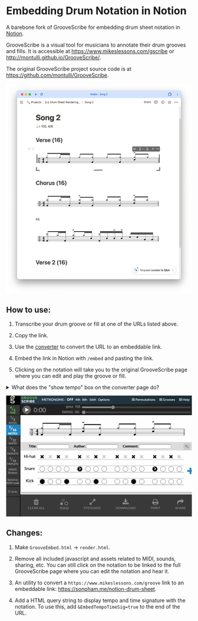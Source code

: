 # Embedding Drum Notation in Notion

A barebone fork of GrooveScribe for embedding drum sheet notation in
[Notion](https://www.notion.so/).

GrooveScribe is a visual tool for musicians to annotate their drum grooves and
fills. It is accessible at https://www.mikeslessons.com/gscribe or
http://montulli.github.io/GrooveScribe/.

The original GrooveScribe project source code is at
https://github.com/montulli/GrooveScribe.

![notion with drum notations](./github-assets/notion-with-drum-notation.png)

## How to use:

1. Transcribe your drum groove or fill at one of the URLs listed above.

2. Copy the link.

3. Use the [converter](https://sonph.github.io/notion-drum-sheet/index.html)
to convert the URL to an embeddable link.

4. Embed the link in Notion with `/embed` and pasting the link.

5. Clicking on the notation will take you to the original GrooveScribe page
where you can edit and play the groove or fill.

<details>
<summary>What does the "show tempo" box on the converter page do?</summary>
Check the "show tempo" box if you want to show the tempo and time signature
with the embedded notation.

This is useful if you collect different grooves and fills at different tempos
and time signatures.
    
Don't check it if the grooves and fills belong in the same song that plays at
a consistent tempo.
</details>

![demo](./github-assets/demo.gif)

## Changes:

1. Make `GrooveEmbed.html` -> `render.html`.

2. Remove all included javascript and assets related to MIDI, sounds, sharing,
etc. You can still click on the notation to be linked to the full GrooveScribe
page where you can edit the notation and hear it.

3. An utility to convert a `https://www.mikeslessons.com/groove` link to an
embeddable link: https://sonpham.me/notion-drum-sheet.

4. Add a HTML query string to display tempo and time signature with the
notation. To use this, add `&EmbedTempoTimeSig=true` to the end of the URL.
